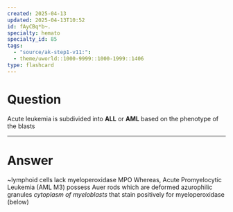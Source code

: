 ```yaml
---
created: 2025-04-13
updated: 2025-04-13T10:52
id: fAyCBq*b~.
specialty: hemato
specialty_id: 85
tags:
  - "source/ak-step1-v11:": 
  - theme/uworld::1000-9999::1000-1999::1406
type: flashcard
---
```


# Question
Acute leukemia is subdivided into **ALL** or **AML** based on the phenotype of the blasts

---

# Answer
~lymphoid cells lack myeloperoxidase MPO  Whereas, Acute Promyelocytic Leukemia (AML M3) possess Auer rods which are deformed azurophilic granules *cytoplasm of myeloblasts* that stain positively for myeloperoxidase (below)